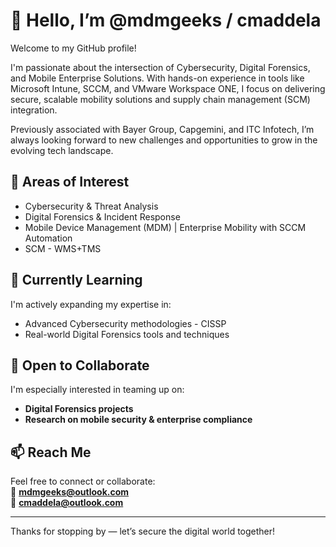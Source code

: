 <!---
mdmgeeks/cmaddela is a ✨ special ✨ repository because its `README.md` (this file) appears on your GitHub profile.
You can click the Preview link to take a look at your changes.
--->
# 👋 Hello, I’m @mdmgeeks / cmaddela 
 
 Welcome to my GitHub profile!

I'm passionate about the intersection of Cybersecurity, Digital Forensics, and Mobile Enterprise Solutions. With hands-on experience in tools like Microsoft Intune, SCCM, and VMware Workspace ONE, I focus on delivering secure, scalable mobility solutions and supply chain management (SCM) integration.

Previously associated with Bayer Group, Capgemini, and ITC Infotech, I’m always looking forward to new challenges and opportunities to grow in the evolving tech landscape.
 
## 👀 Areas of Interest 
- Cybersecurity & Threat Analysis   
- Digital Forensics & Incident Response   
- Mobile Device Management (MDM) | Enterprise Mobility with SCCM Automation   
- SCM - WMS+TMS   
 
## 🌱 Currently Learning 
I'm actively expanding my expertise in: 
- Advanced Cybersecurity methodologies - CISSP   
- Real-world Digital Forensics tools and techniques   
 
## 💞️ Open to Collaborate 
I'm especially interested in teaming up on: 
- **Digital Forensics projects**   
- **Research on mobile security & enterprise compliance**   
 
## 📫 Reach Me 
Feel free to connect or collaborate:   
📧 **mdmgeeks@outlook.com**   
📧 **cmaddela@outlook.com**   
 
--- 
 
Thanks for stopping by — let’s secure the digital world together! 
